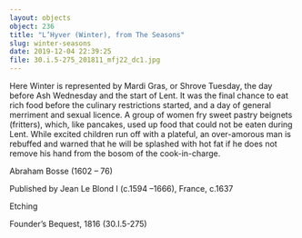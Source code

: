 ```yaml
---
layout: objects
object: 236
title: "L’Hyver (Winter), from The Seasons"
slug: winter-seasons
date: 2019-12-04 22:39:25
file: 30.i.5-275_201811_mfj22_dc1.jpg
---
```

Here Winter is represented by Mardi Gras, or Shrove Tuesday, the day before Ash Wednesday and the start of Lent. It was the final chance to eat rich food before the culinary restrictions started, and a day of general merriment and sexual licence. A group of women fry sweet pastry beignets (fritters), which, like pancakes, used up food that could not be eaten during Lent. While excited children run off with a plateful, an over-amorous man is rebuffed and warned that he will be splashed with hot fat if he does not remove his hand from the bosom of the cook-in-charge.

Abraham Bosse (1602 – 76)

Published by Jean Le Blond I (c.1594 –1666), France, c.1637  

Etching  

Founder’s Bequest, 1816 (30.I.5-275)

